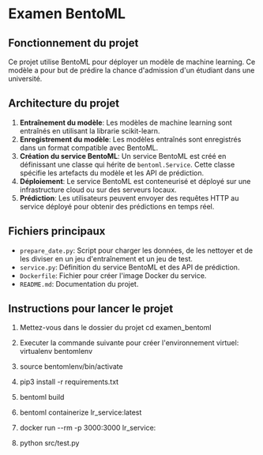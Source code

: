 # Examen BentoML

## Fonctionnement du projet

Ce projet utilise BentoML pour déployer un modèle de machine learning. Ce modèle a pour but de prédire la chance d'admission d'un étudiant dans une université.

## Architecture du projet

1. **Entraînement du modèle**: Les modèles de machine learning sont entraînés en utilisant la librarie scikit-learn.
2. **Enregistrement du modèle**: Les modèles entraînés sont enregistrés dans un format compatible avec BentoML.
3. **Création du service BentoML**: Un service BentoML est créé en définissant une classe qui hérite de `bentoml.Service`. Cette classe spécifie les artefacts du modèle et les API de prédiction.
4. **Déploiement**: Le service BentoML est conteneurisé et déployé sur une infrastructure cloud ou sur des serveurs locaux.
5. **Prédiction**: Les utilisateurs peuvent envoyer des requêtes HTTP au service déployé pour obtenir des prédictions en temps réel.

## Fichiers principaux

- `prepare_date.py`: Script pour charger les données, de les nettoyer et de les diviser en un jeu d'entraînement et un jeu de test.
- `service.py`: Définition du service BentoML et des API de prédiction.
- `Dockerfile`: Fichier pour créer l'image Docker du service.
- `README.md`: Documentation du projet.

## Instructions pour lancer le projet

1. Mettez-vous dans le dossier du projet
cd examen_bentoml

2. Executer la commande suivante pour créer l'environnement virtuel:
virtualenv bentomlenv

3. source bentomlenv/bin/activate

4. pip3 install -r requirements.txt

5. bentoml build

6. bentoml containerize lr_service:latest

7. docker run --rm -p 3000:3000 lr_service:<tag>

8. python src/test.py



